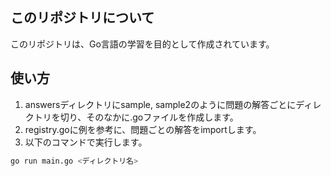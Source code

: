 ## このリポジトリについて

このリポジトリは、Go言語の学習を目的として作成されています。


## 使い方

1. answersディレクトリにsample, sample2のように問題の解答ごとにディレクトリを切り、そのなかに.goファイルを作成します。
2. registry.goに例を参考に、問題ごとの解答をimportします。
3. 以下のコマンドで実行します。

```bash
go run main.go <ディレクトリ名>
```

